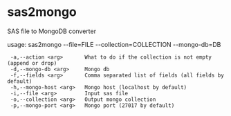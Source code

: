 sas2mongo
=========

SAS file to MongoDB converter


usage: sas2mongo --file=FILE --collection=COLLECTION --mongo-db=DB
```
 -a,--action <arg>       What to do if the collection is not empty (append or drop)
 -d,--mongo-db <arg>     Mongo db
 -f,--fields <arg>       Comma separated list of fields (all fields by default)
 -h,--mongo-host <arg>   Mongo host (localhost by default)
 -i,--file <arg>         Input sas file
 -o,--collection <arg>   Output mongo collection
 -p,--mongo-port <arg>   Mongo port (27017 by default)
```